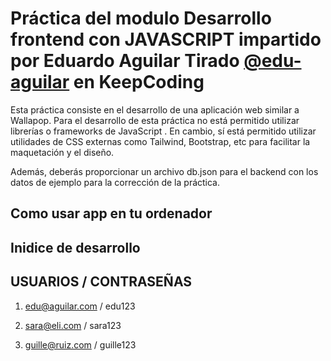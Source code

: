 # Práctica del modulo Desarrollo frontend con JAVASCRIPT impartido por Eduardo Aguilar Tirado [**@edu-aguilar**](https://github.com/edu-aguilar) en KeepCoding

Esta práctica consiste en el desarrollo de una aplicación web similar a Wallapop. Para el desarrollo de esta práctica no está permitido utilizar librerías o frameworks de JavaScript . En cambio, sí está permitido utilizar utilidades de CSS externas como Tailwind, Bootstrap, etc para facilitar la maquetación y el diseño.

Además, deberás proporcionar un archivo db.json para el backend con los datos de ejemplo para la corrección de la práctica.

## Como usar app en tu ordenador

## Inidice de desarrollo

## USUARIOS / CONTRASEÑAS

1. edu@aguilar.com / edu123

2. sara@eli.com / sara123
3. guille@ruiz.com / guille123
